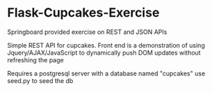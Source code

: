 # Flask-Cupcakes-Exercise
Springboard provided exercise on REST and JSON APIs

Simple REST API for cupcakes. Front end is a demonstration of using Jquery/AJAX/JavaScript to dynamically push DOM updates without refreshing the page

Requires a postgresql server with a database named "cupcakes"
use seed.py to seed the db
